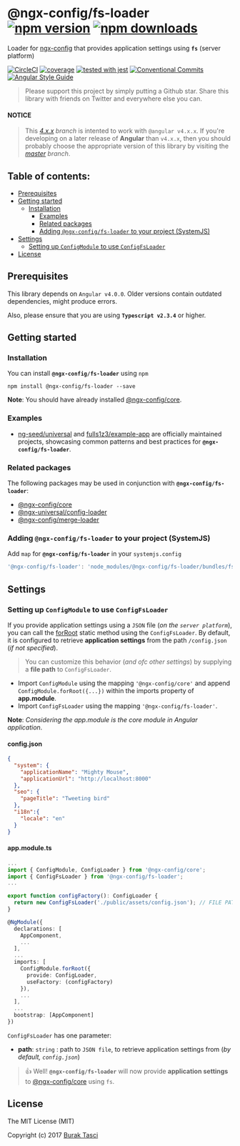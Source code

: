 # @ngx-config/fs-loader [![npm version](https://badge.fury.io/js/%40ngx-config%2Ffs-loader.svg)](https://www.npmjs.com/package/@ngx-config/fs-loader) [![npm downloads](https://img.shields.io/npm/dm/%40ngx-config%2Ffs-loader.svg)](https://www.npmjs.com/package/@ngx-config/fs-loader)
Loader for [ngx-config] that provides application settings using **`fs`** (server platform)

[![CircleCI](https://circleci.com/gh/fulls1z3/ngx-config.svg?style=shield)](https://circleci.com/gh/fulls1z3/ngx-config)
[![coverage](https://codecov.io/github/fulls1z3/ngx-config/coverage.svg?branch=master)](https://codecov.io/gh/fulls1z3/ngx-config)
[![tested with jest](https://img.shields.io/badge/tested_with-jest-99424f.svg)](https://github.com/facebook/jest)
[![Conventional Commits](https://img.shields.io/badge/Conventional%20Commits-1.0.0-yellow.svg)](https://conventionalcommits.org)
[![Angular Style Guide](https://mgechev.github.io/angular2-style-guide/images/badge.svg)](https://angular.io/styleguide)

> Please support this project by simply putting a Github star. Share this library with friends on Twitter and everywhere else you can.

#### NOTICE
> This *[4.x.x] branch* is intented to work with `@angular v4.x.x`. If you're developing on a later release of **Angular**
than `v4.x.x`, then you should probably choose the appropriate version of this library by visiting the *[master] branch*.

## Table of contents:
- [Prerequisites](#prerequisites)
- [Getting started](#getting-started)
  - [Installation](#installation)
	- [Examples](#examples)
	- [Related packages](#related-packages)
	- [Adding `@ngx-config/fs-loader` to your project (SystemJS)](#adding-systemjs)
- [Settings](#settings)
	- [Setting up `ConfigModule` to use `ConfigFsLoader`](#setting-up-fsloader)
- [License](#license)

## <a name="prerequisites"></a> Prerequisites
This library depends on `Angular v4.0.0`. Older versions contain outdated dependencies, might produce errors.

Also, please ensure that you are using **`Typescript v2.3.4`** or higher.

## <a name="getting-started"> Getting started
### <a name="installation"> Installation
You can install **`@ngx-config/fs-loader`** using `npm`
```
npm install @ngx-config/fs-loader --save
```

**Note**: You should have already installed [@ngx-config/core].

### <a name="examples"></a> Examples
- [ng-seed/universal] and [fulls1z3/example-app] are officially maintained projects, showcasing common patterns and best
practices for **`@ngx-config/fs-loader`**.

### <a name="related-packages"></a> Related packages
The following packages may be used in conjunction with **`@ngx-config/fs-loader`**:
- [@ngx-config/core]
- [@ngx-universal/config-loader]
- [@ngx-config/merge-loader]

### <a name="adding-systemjs"></a> Adding `@ngx-config/fs-loader` to your project (SystemJS)
Add `map` for **`@ngx-config/fs-loader`** in your `systemjs.config`
```javascript
'@ngx-config/fs-loader': 'node_modules/@ngx-config/fs-loader/bundles/fs-loader.umd.min.js'
```

## <a name="settings"></a> Settings
### <a name="setting-up-fsloader"></a> Setting up `ConfigModule` to use `ConfigFsLoader`
If you provide application settings using a `JSON` file (*on the `server platform`*), you can call the [forRoot] static
method using the `ConfigFsLoader`. By default, it is configured to retrieve **application settings** from the path `/config.json`
(*if not specified*).

> You can customize this behavior (*and ofc other settings*) by supplying a **file path** to `ConfigFsLoader`.

- Import `ConfigModule` using the mapping `'@ngx-config/core'` and append `ConfigModule.forRoot({...})` within the imports
property of **app.module**.
- Import `ConfigFsLoader` using the mapping `'@ngx-config/fs-loader'`.

**Note**: *Considering the app.module is the core module in Angular application*.

#### config.json
```json
{
  "system": {
    "applicationName": "Mighty Mouse",
    "applicationUrl": "http://localhost:8000"
  },
  "seo": {
    "pageTitle": "Tweeting bird"
  },
  "i18n":{
    "locale": "en"
  }
}
```

#### app.module.ts
```TypeScript
...
import { ConfigModule, ConfigLoader } from '@ngx-config/core';
import { ConfigFsLoader } from '@ngx-config/fs-loader';
...

export function configFactory(): ConfigLoader {
  return new ConfigFsLoader('./public/assets/config.json'); // FILE PATH
}

@NgModule({
  declarations: [
    AppComponent,
    ...
  ],
  ...
  imports: [
    ConfigModule.forRoot({
      provide: ConfigLoader,
      useFactory: (configFactory)
    }),
    ...
  ],
  ...
  bootstrap: [AppComponent]
})
```

`ConfigFsLoader` has one parameter:
- **path**: `string` : path to `JSON file`, to retrieve application settings from (*by default, `config.json`*)

> :+1: Well! **`@ngx-config/fs-loader`** will now provide **application settings** to [@ngx-config/core] using `fs`.

## <a name="license"></a> License
The MIT License (MIT)

Copyright (c) 2017 [Burak Tasci]

[master]: https://github.com/ngx-config/core/tree/master
[4.x.x]: https://github.com/ngx-config/core/tree/4.x.x
[ngx-config]: https://github.com/fulls1z3/ngx-config
[ng-seed/universal]: https://github.com/ng-seed/universal
[fulls1z3/example-app]: https://github.com/fulls1z3/example-app
[@ngx-config/core]: https://github.com/fulls1z3/ngx-config/tree/master/packages/@ngx-config/core
[@ngx-universal/config-loader]: https://github.com/fulls1z3/ngx-config/tree/master/packages/@ngx-universal/config-loader
[@ngx-config/merge-loader]: https://github.com/fulls1z3/ngx-config/tree/master/packages/@ngx-config/merge-loader
[forRoot]: https://angular.io/docs/ts/latest/guide/ngmodule.html#!#core-for-root
[Burak Tasci]: https://github.com/fulls1z3
